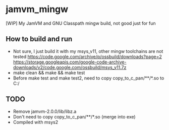 # jamvm_mingw
[WIP] My JamVM and GNU Classpath mingw build, not good just for fun

## How to build and run
* Not sure, I just build it with my msys_v11, other mingw toolchains are not tested
https://code.google.com/archive/p/ossbuild/downloads?page=2   
https://storage.googleapis.com/google-code-archive-downloads/v2/code.google.com/ossbuild/msys_v11.7z  
* make clean && make && make test  
* Before make test and make test2, need to copy copy_to_c_pan/**/*.so to C:/  

## TODO
* Remove jamvm-2.0.0/lib/libz.a
* Don't need to copy copy_to_c_pan/**/*.so (merge into exe)
* Compiled with msys2

